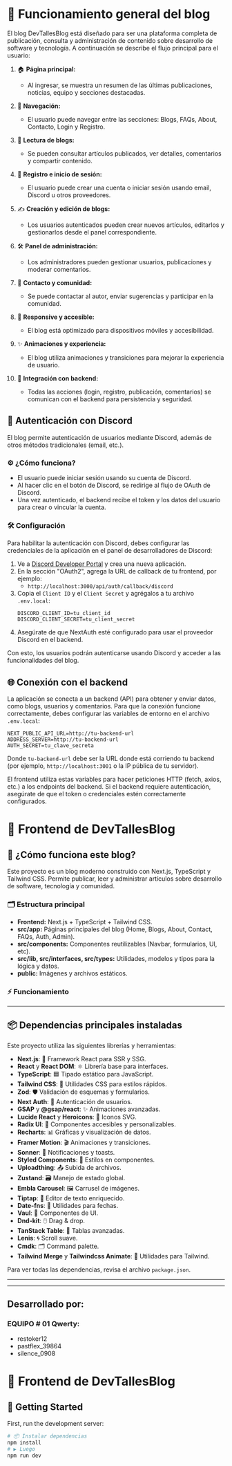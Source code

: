 # 🚀 Funcionamiento general del blog

El blog DevTallesBlog está diseñado para ser una plataforma completa de publicación, consulta y administración de contenido sobre desarrollo de software y tecnología. A continuación se describe el flujo principal para el usuario:

1. 🏠 **Página principal:**
	- Al ingresar, se muestra un resumen de las últimas publicaciones, noticias, equipo y secciones destacadas.

2. 🧭 **Navegación:**
	- El usuario puede navegar entre las secciones: Blogs, FAQs, About, Contacto, Login y Registro.

3. 📖 **Lectura de blogs:**
	- Se pueden consultar artículos publicados, ver detalles, comentarios y compartir contenido.

4. 🔐 **Registro e inicio de sesión:**
	- El usuario puede crear una cuenta o iniciar sesión usando email, Discord u otros proveedores.

5. ✍️ **Creación y edición de blogs:**
	- Los usuarios autenticados pueden crear nuevos artículos, editarlos y gestionarlos desde el panel correspondiente.

6. 🛠️ **Panel de administración:**
	- Los administradores pueden gestionar usuarios, publicaciones y moderar comentarios.

7. 🤝 **Contacto y comunidad:**
	- Se puede contactar al autor, enviar sugerencias y participar en la comunidad.

8. 📱 **Responsive y accesible:**
	- El blog está optimizado para dispositivos móviles y accesibilidad.

9. ✨ **Animaciones y experiencia:**
	- El blog utiliza animaciones y transiciones para mejorar la experiencia de usuario.

10. 🔗 **Integración con backend:**
	- Todas las acciones (login, registro, publicación, comentarios) se comunican con el backend para persistencia y seguridad.
## 🔑 Autenticación con Discord

El blog permite autenticación de usuarios mediante Discord, además de otros métodos tradicionales (email, etc.).

### ⚙️ ¿Cómo funciona?
- El usuario puede iniciar sesión usando su cuenta de Discord.
- Al hacer clic en el botón de Discord, se redirige al flujo de OAuth de Discord.
- Una vez autenticado, el backend recibe el token y los datos del usuario para crear o vincular la cuenta.

### 🛠️ Configuración
Para habilitar la autenticación con Discord, debes configurar las credenciales de la aplicación en el panel de desarrolladores de Discord:

1. Ve a [Discord Developer Portal](https://discord.com/developers/applications) y crea una nueva aplicación.
2. En la sección "OAuth2", agrega la URL de callback de tu frontend, por ejemplo:
	- `http://localhost:3000/api/auth/callback/discord`
3. Copia el `Client ID` y el `Client Secret` y agrégalos a tu archivo `.env.local`:
	```env
	DISCORD_CLIENT_ID=tu_client_id
	DISCORD_CLIENT_SECRET=tu_client_secret
	```
4. Asegúrate de que NextAuth esté configurado para usar el proveedor Discord en el backend.

Con esto, los usuarios podrán autenticarse usando Discord y acceder a las funcionalidades del blog.
## 🌐 Conexión con el backend

La aplicación se conecta a un backend (API) para obtener y enviar datos, como blogs, usuarios y comentarios. Para que la conexión funcione correctamente, debes configurar las variables de entorno en el archivo `.env.local`:

```env
NEXT_PUBLIC_API_URL=http://tu-backend-url
ADDRESS_SERVER=http://tu-backend-url
AUTH_SECRET=tu_clave_secreta
```

Donde `tu-backend-url` debe ser la URL donde está corriendo tu backend (por ejemplo, `http://localhost:3001` o la IP pública de tu servidor).

El frontend utiliza estas variables para hacer peticiones HTTP (fetch, axios, etc.) a los endpoints del backend. Si el backend requiere autenticación, asegúrate de que el token o credenciales estén correctamente configurados.

# 📝 Frontend de DevTallesBlog  

## 🧩 ¿Cómo funciona este blog?

Este proyecto es un blog moderno construido con Next.js, TypeScript y Tailwind CSS. Permite publicar, leer y administrar artículos sobre desarrollo de software, tecnología y comunidad.

### 🗂️ Estructura principal
- **Frontend:** Next.js + TypeScript + Tailwind CSS.
- **src/app:** Páginas principales del blog (Home, Blogs, About, Contact, FAQs, Auth, Admin).
- **src/components:** Componentes reutilizables (Navbar, formularios, UI, etc).
- **src/lib, src/interfaces, src/types:** Utilidades, modelos y tipos para la lógica y datos.
- **public:** Imágenes y archivos estáticos.

### ⚡ Funcionamiento


---

## 📦 Dependencias principales instaladas

Este proyecto utiliza las siguientes librerías y herramientas:

- **Next.js**: 🚀 Framework React para SSR y SSG.
- **React** y **React DOM**: ⚛️ Librería base para interfaces.
- **TypeScript**: 🟦 Tipado estático para JavaScript.
- **Tailwind CSS**: 💨 Utilidades CSS para estilos rápidos.
- **Zod**: 🛡️ Validación de esquemas y formularios.
- **Next Auth**: 🔐 Autenticación de usuarios.
- **GSAP** y **@gsap/react**: ✨ Animaciones avanzadas.
- **Lucide React** y **Heroicons**: 🎨 Iconos SVG.
- **Radix UI**: 🧩 Componentes accesibles y personalizables.
- **Recharts**: 📊 Gráficas y visualización de datos.
- **Framer Motion**: 🎬 Animaciones y transiciones.
- **Sonner**: 🔔 Notificaciones y toasts.
- **Styled Components**: 🎨 Estilos en componentes.
- **Uploadthing**: 📤 Subida de archivos.
- **Zustand**: 🗃️ Manejo de estado global.
- **Embla Carousel**: 🖼️ Carrusel de imágenes.
- **Tiptap**: 📝 Editor de texto enriquecido.
- **Date-fns**: 📅 Utilidades para fechas.
- **Vaul**: 🧰 Componentes de UI.
- **Dnd-kit**: 🖱️ Drag & drop.
- **TanStack Table**: 🧮 Tablas avanzadas.
- **Lenis**: 🌀 Scroll suave.
- **Cmdk**: 🗂️ Command palette.
- **Tailwind Merge** y **Tailwindcss Animate**: 🎨 Utilidades para Tailwind.

Para ver todas las dependencias, revisa el archivo `package.json`.


---


---

## Desarrollado por: 

### EQUIPO # 01 Qwerty: 

- restoker12
- pastflex_39864
- silence_0908

# 📝 Frontend de DevTallesBlog  
## 🏁 Getting Started

First, run the development server:

```bash
# 📦 Instalar dependencias
npm install
# ▶️ Luego
npm run dev
```

